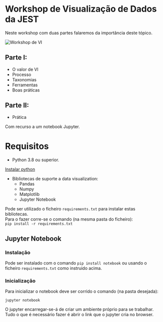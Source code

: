 # Workshop de Visualização de Dados da JEST

Neste workshop com duas partes falaremos da importância deste tópico.

![Workshop de VI](https://media-exp1.licdn.com/dms/image/C4D22AQFOGDBlJGYcqg/feedshare-shrink_2048_1536/0/1667043518162?e=1670457600&v=beta&t=UJ6mJJIDNUUQ1EjzzQukKLP8zCgxuXuyJFrvlVcfTw8)

## Parte I:
- O valor de VI
- Processo
- Taxonomias
- Ferramentas
- Boas práticas

## Parte II:
- Prática

Com recurso a um notebook Jupyter.


# Requisitos

- Python 3.8 ou superior.

[Instalar python](https://www.python.org/downloads/release/python-3815/)

- Bibliotecas de suporte a data visualization:
	- Pandas
	- Numpy
	- Matplotlib
	- Jupyter Notebook

Pode ser utilizado o ficheiro `requirements.txt` para instalar estas bibliotecas.  
Para o fazer corre-se o comando (na mesma pasta do ficheiro):  
`pip install -r requirements.txt`

## Jupyter Notebook

### Instalação

Pode ser instalado com o comando `pip install notebook` ou usando o ficheiro `requirements.txt` como instruido acima.  

### Inicialização

Para inicializar o notebook deve ser corrido o comando (na pasta desejada):  

`jupyter notebook`  

O jupyter encarregar-se-á de criar um ambiente próprio para se trabalhar. Tudo o que é necessário fazer é abrir o link que o jupyter cria no browser.

